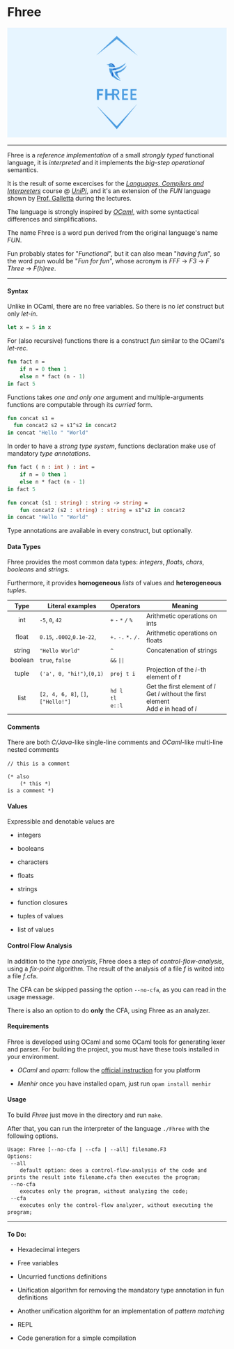 # Fhree

![](https://github.com/marcoantoniocorallo/Fhree/blob/main/cover_1.png)

---

Fhree is a *reference implementation* of a small *strongly typed* functional language, it is *interpreted* and it implements the *big-step operational* semantics.

It is the result of some excercises for the [*Languages, Compilers and Interpreters*](https://github.com/lillo/compiler-course-unipi) course @ [*UniPi*](https://di.unipi.it/), and it's an extension of the *FUN* language shown by [Prof. Galletta](https://github.com/lillo) during the lectures.

The language is strongly inspired by [*OCaml*](https://ocaml.org/), with some syntactical differences and simplifications.

The name Fhree is a word pun derived from the original language's name *FUN*.

Fun probably states for "*Functional*", but it can also mean "*having fun*", so the word pun would be "*Fun for fun*", whose acronym is *FFF* $\rightarrow$ *F3* $\rightarrow$ *F Three* $\rightarrow$ *F(h)ree*.

---

#### Syntax

Unlike in OCaml, there are no free variables. So there is no *let* construct but only *let-in*.

```ocaml
let x = 5 in x
```

For (also recursive) functions there is a construct *fun* similar to the OCaml's *let-rec*.

```ocaml
fun fact n = 
    if n = 0 then 1
    else n * fact (n - 1)
in fact 5
```

Functions takes *one and only one* argument and multiple-arguments functions are computable through its *curried* form.

```ocaml
fun concat s1 = 
  fun concat2 s2 = s1^s2 in concat2 
in concat "Hello " "World"
```

In order to have a *strong type system*, functions declaration make use of mandatory *type annotations*.

```ocaml
fun fact ( n : int ) : int = 
    if n = 0 then 1
    else n * fact (n - 1)
in fact 5
```

```ocaml
fun concat (s1 : string) : string -> string = 
    fun concat2 (s2 : string) : string = s1^s2 in concat2 
in concat "Hello " "World"
```

Type annotations are available in every construct, but optionally.

#### Data Types

Fhree provides the most common data types: *integers*, *floats*, *chars*, *booleans* and *strings.* 

Furthermore, it provides **homogeneous** *lists* of values and **heterogeneous** *tuples*.

| Type    | Literal examples                   | Operators                   | Meaning                                                                                       |
|:-------:| ---------------------------------- | --------------------------- | --------------------------------------------------------------------------------------------- |
| int     | `-5`, `0`, `42`                    | `+` `-` `*` `/` `%`         | Arithmetic operations on ints                                                                 |
| float   | `0.15`, `.0002`,`0.1e-22`,         | `+.` `-.` `*.` `/.`         | Arithmetic operations on floats                                                               |
| string  | `"Hello World"`                    | `^`                         | Concatenation of strings                                                                      |
| boolean | `true`, `false`                    | `&&` `\|\|`                 |                                                                                              |
| tuple   | `('a', 0, "hi!")`,`(0,1)`          | `proj t i`                  | Projection of the *i*-th element of *t*                                                       |
| list    | `[2, 4, 6, 8]`, `[]`, `["Hello!"]` | `hd l` <br/>`tl`<br/>`e::l` | Get the first element of *l*<br/>Get *l* without the first element<br/>Add *e* in head of *l* |

#### Comments

There are both *C/Java*-like single-line comments and *OCaml*-like multi-line nested comments

`// this is a comment`

```
(* also
    (* this *) 
is a comment *)
```

#### Values

Expressible and denotable values are 

- integers

- booleans

- characters

- floats

- strings

- function closures
* tuples of values

* list of values

#### Control Flow Analysis

In addition to the *type analysis*, Fhree does a step of *control-flow-analysis*, using a *fix-point* algorithm. The result of the analysis of a file *f* is writed into a file *f*.cfa.

The CFA can be skipped passing the option `--no-cfa`, as you can read in the usage message. 

There is also an option to do **only** the CFA, using Fhree as an analyzer.

#### Requirements

Fhree is developed using OCaml and some OCaml tools for generating lexer and parser. For building the project, you must have these tools installed in your environment.

- *OCaml* and *opam*: follow the [official instruction](https://ocaml.org/docs/up-and-running#installation-for-unix) for you platform

- *Menhir* once you have installed opam, just run `opam install menhir`

#### Usage

To build *Fhree* just move in the directory and run `make`.

After that, you can run the interpreter of the language `./Fhree` with the following options.

```
Usage: Fhree [--no-cfa | --cfa | --all] filename.F3
Options:
 --all
    default option: does a control-flow-analysis of the code and prints the result into filename.cfa then executes the program;
 --no-cfa 
    executes only the program, without analyzing the code;
 --cfa
    executes only the control-flow analyzer, without executing the program;
```

---

#### To Do:

- Hexadecimal integers

- Free variables

- Uncurried functions definitions

- Unification algorithm for removing the mandatory type annotation in fun definitions

- Another unification algorithm for an implementation of *pattern matching*

- REPL

- Code generation for a simple compilation

